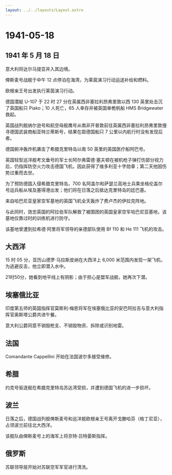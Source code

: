 ```yaml
---
layout: ../../layouts/Layout.astro
---
```


# 1941-05-18

## 1941 年 5 月 18 日

意大利将达尔马提亚并入其边境。

俾斯麦号战舰于中午 12 点停泊在海湾，为莱茵演习行动运送补给和燃料。

欧根亲王号出发执行莱茵演习行动。

德国潜艇 U-107 于 22 时 27 分在英属西非塞拉利昂弗里敦以西 130
英里处击沉了英国船只 Piako；10 人死亡，65 人幸存并被英国单桅帆船 HMS
Bridgewater 救起。

英国战列舰纳尔逊号和航空母舰鹰号从南非开普敦前往英属西非塞拉利昂弗里敦搜寻德国武装商船亚特兰蒂斯号，结果在距德国船只
7 公里以内航行时没有发现后者。

德国俯冲轰炸机袭击了希腊克里特岛以南 50 英里的英国医疗船阿巴号。

英国轻型巡洋舰考文垂号的军士长阿尔弗雷德·塞夫顿在被机枪子弹打伤部分视力后，仍指挥防空火力攻击德国飞机，因此获得了维多利亚十字勋章；第二天他因伤势过重而去世。

为了预防德国入侵希腊克里特岛，700
名阿盖尔和萨瑟兰高地士兵乘坐格伦盖尔号运兵船从埃及塞得港出发；他们将在日落之后抵达克里特岛的廷巴基。

来自哈巴尼亚皇家空军基地的英国飞机全天轰炸了费卢杰的伊拉克阵地。

与此同时，效忠英国的阿拉伯军队解救了被围困的英国皇家空军哈巴尼亚基地，该基地仅靠过时的训练机进行防守。

该基地曾遭到拉希德·阿里将军领导的亲德部队使用 Bf 110 和 He 111
飞机的攻击。

## 大西洋

15 时 05 分，亚历山德罗·马拉斯皮纳在大西洋上 6,000
米范围内发现一架飞机，为逃避反击，他立即潜入水中。

21时50分，她看到地平线上有阴影；由于担心是盟军战舰，她再次下潜。

## 埃塞俄比亚

印度第五师的英国指挥官莫斯利·梅恩将军在埃塞俄比亚的安巴阿拉吉与意大利指挥官奥斯塔公爵共进午餐。

意大利公爵同意不销毁枪支、不销毁物资、拆除或识别地雷。

## 法国

Comandante Cappellini 开始在法国波尔多接受维修。

## 希腊

约克号驱逐舰在希腊克里特岛苏达湾受损，并遭到德国飞机的进一步损坏。

## 波兰

日落之后，德国战列舰俾斯麦号和巡洋舰欧根亲王号离开戈滕哈芬（格丁尼亚），占领波兰前往北大西洋。

该舰队由俾斯麦号上的海军上将京特·吕特晏斯指挥。

## 俄罗斯

苏联领导层开始对苏联空军军官进行清洗。